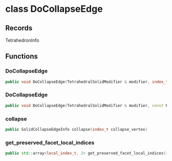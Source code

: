 # class DoCollapseEdge


## Records

TetrahedronInfo



## Functions

### DoCollapseEdge

```cpp
public void DoCollapseEdge(TetrahedralSolidModifier & modifier, index_t edge_id)
```


### DoCollapseEdge

```cpp
public void DoCollapseEdge(TetrahedralSolidModifier & modifier, const PolyhedronFacetEdge & edge, array edge_vertices)
```


### collapse

```cpp
public SolidCollapseEdgeInfo collapse(index_t collapse_vertex)
```


### get_preserved_facet_local_indices

```cpp
public std::array<local_index_t, 2> get_preserved_facet_local_indices(index_t tetrahedron_id, const std::array<index_t, 2> & edge_vertices)
```




